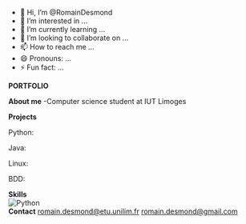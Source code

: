 - 👋 Hi, I’m @RomainDesmond
- 👀 I’m interested in ...
- 🌱 I’m currently learning ...
- 💞️ I’m looking to collaborate on ...
- 📫 How to reach me ...
- 😄 Pronouns: ...
- ⚡ Fun fact: ...

<!---
RomainDesmond/RomainDesmond is a ✨ special ✨ repository because its `README.md` (this file) appears on your GitHub profile.
You can click the Preview link to take a look at your changes.
--->
**PORTFOLIO**

**About me**
-Computer science student at IUT Limoges

**Projects**

Python:

Java:

Linux:

BDD:

**Skills**
<br />
![Python](https://github.com/RomainDesmond/Images/blob/main/Python.png?raw=false)
<br />
**Contact**
romain.desmond@etu.unilim.fr
romain.desmond@gmail.com
